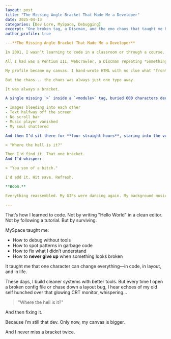 ```yaml
---
layout: post
title: "The Missing Angle Bracket That Made Me a Developer"
date: 2025-04-13
categories: [Dev Lore, MySpace, Debugging]
excerpt: "One broken tag, a Discman, and the emo chaos that taught me how to code."
author_profile: true

---**The Missing Angle Bracket That Made Me a Developer**

In 2001, I wasn’t learning to code in a classroom or through a course. I was learning it on a MySpace profile—inside a browser-based readme editor that was basically a glorified white text box with no syntax highlighting, no undo, and no mercy.

All I had was a Pentium III, Webcrawler, a Discman repeating *Something to Write Home About*, and a broken heart I tried to fix with GIF banners and autoplay tracks.

My profile became my canvas. I hand-wrote HTML with no clue what "frontend" meant. I found guides on sketchy forums that taught me how to nest tables, drop `<marquee>` tags, and embed mp3s in ways Tom never intended. I could manipulate layout and colors, hijack image upload paths, and sneak music players into sections that weren’t designed to hold code.

But the chaos... the chaos was always just one typo away.

It was always a bracket.

A single missing `>` inside a `<module>` tag, buried 600 characters deep in the markup, could destroy everything. The whole profile would break:

- Images bleeding into each other
- Text halfway off the screen
- No scroll bar
- Music player vanished
- My soul shattered

And then I’d sit there for **four straight hours**, staring into the void of monochrome code, whispering to myself:

> "Where the hell is it?"

Then I'd find it. That one bracket.
And I'd whisper:

> "You son of a bitch."

I'd add it. Hit save. Refresh.

**Boom.**

Everything reassembled. My GIFs were dancing again. My background music was playing. My teenage pain was once again elegantly framed in broken web standards.

---
```


That’s how I learned to code.
Not by writing "Hello World" in a clean editor.
Not by following a tutorial.
But by surviving.

MySpace taught me:
- How to debug without tools
- How to spot patterns in garbage code
- How to fix what I didn’t understand
- How to **never give up** when something looks broken

It taught me that one character can change everything—in code, in layout, and in life.

These days, I build cleaner systems with better tools.
But every time I open a broken config file or chase down a layout bug, I hear echoes of my old self hunched over that glowing CRT monitor, whispering...

> "Where the hell is it?"

And then fixing it.

Because I’m still that dev.
Only now, my canvas is bigger.

And I never miss a bracket twice.

